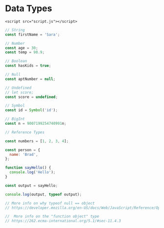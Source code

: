 <!DOCTYPE html>
<html lang="en">
  <head>
    <meta charset="UTF-8" />
    <meta http-equiv="X-UA-Compatible" content="IE=edge" />
    <meta name="viewport" content="width=device-width, initial-scale=1.0" />
    <title>Data Types</title>
  </head>
  <body>
    <h1>Data Types</h1>

    <script src="script.js"></script>
  </body>
</html>

```js
// String
const firstName = 'Sara';

// Number
const age = 30;
const temp = 98.9;

// Boolean
const hasKids = true;

// Null
const aptNumber = null;

// Undefined
// let score;
const score = undefined;

// Symbol
const id = Symbol('id');

// BigInt
const n = 9007199254740991n;

// Reference Types

const numbers = [1, 2, 3, 4];

const person = {
  name: 'Brad',
};

function sayHello() {
  console.log('Hello');
}

const output = sayHello;

console.log(output, typeof output);

// More info on why typeof null == object
// https://developer.mozilla.org/en-US/docs/Web/JavaScript/Reference/Operators/typeof#typeof_null

//  More info on the "function object" type
// https://262.ecma-international.org/5.1/#sec-11.4.3
```
